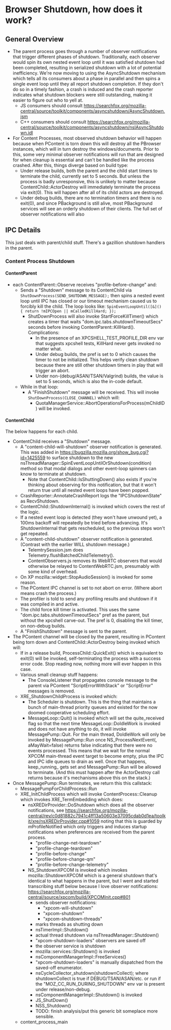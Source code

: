 # Browser Shutdown, how does it work? #

## General Overview
- The parent process goes through a number of observer notifications that
  trigger different phases of shutdown.  Traditionally, each observer would spin
  its own nested event loop until it was satisfied shutdown had been completed,
  resulting in serialized shutdown with a lot of potential inefficiency.  We're
  now moving to using the AsyncShutdown mechanism which tells all its consumers
  about a phase in parallel and then spins a single event loop until they all
  report shutdown completion.  If they don't do so in a timely fashion, a crash
  is induced and the crash reporter indicates what shutdown blockers were still
  outstanding, making it easier to figure out who to yell at.
  - JS consumers should consult https://searchfox.org/mozilla-central/source/toolkit/components/asyncshutdown/AsyncShutdown.jsm
  - C++ consumers should consult https://searchfox.org/mozilla-central/source/toolkit/components/asyncshutdown/nsIAsyncShutdown.idl
- For Content Processes, most observed shutdown behavior will happen because
  when PContent is torn down this will destroy all the PBrowser instances, which
  will in turn destroy the windows/documents.  Prior to this, some very minimal
  observer notifications will run that are designed for when cleanup is
  essential and can't be handled like the process crashed.  After  this, things
  diverge based on build type:  
  - Under release builds, both the parent and the child start timers to
    terminate the child, currently set to 5 seconds.  But unless the process is
    badly unresponsive, this is unlikely to matter because
    ContentChild::ActorDestroy will immediately terminate the process via
    exit(0).  This will happen after all of its child actors are destroyed.
  - Under debug builds, there are no termination timers and there is no exit(0),
    and since PBackground is still alive, most PBackground services will see
    an orderly shutdown of their clients.  The full set of observer
    notifications will also

## IPC Details
This just deals with parent/child stuff.  There's a gazillion shutdown handlers
in the parent.

### Content Process Shutdown

#### ContentParent
- each ContentParent::Observe receives "profile-before-change" and:
  - Sends a "Shutdown" message to its ContentChild via
    `ShutDownProcess(SEND_SHUTDOWN_MESSAGE);` then spins a nested event loop
    until IPC has closed or our timeout mechanism caused us to forcibly kill the
    child.  The loop looks like:
    `SpinEventLoopUntil([&]() { return !mIPCOpen || mCalledKillHard; });`
    - ShutDownProcess will also invoke StartForceKillTimer() which creates a
      timer that waits "dom.ipc.tabs.shutdownTimeoutSecs" seconds before
      invoking ContentParent::KillHard().  Complications:
      - In the presence of an XPCSHELL_TEST_PROFILE_DIR env var that suggests
        xpcshell tests, KillHard never gets invoked no matter what.
      - Under debug builds, the pref is set to 0 which causes the timer to not
        be initialized.  This helps verify clean shutdown because there are
        still other shutdown timers in play that will trigger an abort.
      - Under non-(debug/ASAN/TSAN/Valgrind) builds, the value is set to 5
        seconds, which is also the in-code default.
  - While in that loop:
    - A "FinishShutdown" message will be received.  This will invoke
      `ShutDownProcess(CLOSE_CHANNEL)` which will:
      - QuotaManagerService::AbortOperationsForProcess(mChildID) will be
        invoked.


#### ContentChild
The below happens for each child.
- ContentChild receives a "Shutdown" message.
  - A "content-child-will-shutdown" observer notification is generated.  This
    was added in https://bugzilla.mozilla.org/show_bug.cgi?id=1425559 to surface
    shutdown to the new nsThreadManager::SpinEventLoopUntilOrShutdown(condition)
    method so that modal dialogs and other event-loop spinners can know to
    terminate at shutdown.
    - Note that ContentChild::IsShuttingDown() also exists if you're thinking
      about observing for this notification, but that it won't return true until
      all nested event loops have been popped.
  - CrashReporter::AnnotateCrashReport logs the "IPCShutdownState" as
    RecvShutdown.
  - ContentChild::ShutdownInternal() is invoked which covers the rest of the
    logic.
  - If a nested event loop is detected (they won't have unwound yet), a 100ms
    backoff will repeatedly be tried before advancing.  It's ShutdownInternal
    that gets rescheduled, so the previous steps won't get repeated.
  - A "content-child-shutdown" observer notification is generated.  (Contrast
    with the earlier WILL shutdown message.)
    - TelemtrySession.jsm does Telemetry.flushBatchedChildTelemetry().
    - ContentObservers.js removes its WebRTC observers that would otherwise be
      relayed to ContentWebRTC.jsm, presumably with some kind of overhead.
  - On XP mozilla::widget::StopAudioSession() is invoked for some reason.
  - The PContent IPC channel is set to not abort on error.  (Where abort means
    crash the process.)
  - The profiler is told to send any profiling results and shutdown if it was
    compiled in and active.
  - The child force kill timer is activated.  This uses the same
    "dom.ipc.tabs.shutdownTimeoutSecs" pref as the parent, but without the
    xpcshell carve-out.  The pref is 0, disabling the kill timer, on non-debug
    builds.
  - A "FinishShutdown" message is sent to the parent.
- The PContent channel will be closed by the parent, resulting in PContent being
  torn down and ContentChild::ActorDestroy being invoked which will:
  - If in a release build, ProcessChild::QuickExit() which is equivalent to
    exit(0) will be invoked, self-terminating the process with a success error
    code.  Stop reading now, nothing more will ever happen in this case.
  - Various small cleanup stuff happens:
    - The ConsoleListener that propagates console message to the parent via
      PContent "ScriptErrorWithStack" or "ScriptError" messages is removed.
  - XRE_ShutdownChildProcess is invoked which:
    - The Scheduler is shutdown.  This is the thing that maintains a bunch of
      main-thread priority queues and existed for the now doomed cooperative
      scheduling effort.
    - MessageLoop::Quit() is invoked which will set the quite_received flag so
      that the next time MessageLoop::DoIdleWork is invoked and does not have
      anything to do, it will invoke MessagePump::Quit.  For the main thread,
      DoIdleWork will only be invoked by MessagePump::Run once
      NS_ProcessNextEvent(, aMayWait=false) returns false indicating that there
      were no events processed.  This means that we wait for the normal XPCOM
      main-thread event target to become empty, plus the IPC and IPC idle queues
      to drain as well.  Once that happens, keep_running_ gets set and
      MessagePump::Run will be allowed to terminate.  (And this must happen
      after the ActorDestroy call returns because it's mechanisms above this on
      the stack.)
- Once MessagePump::Run terminates, we return this this callstack:
  - MessagePumpForChildProcess::Run
  - XRE_InitChildProcess which will invoke ContentProcess::Cleanup which invokes
    XRE_TermEmbedding which does:
    - nsXREDirProvider::DoShutdown which does all the observer notifications,
      see https://searchfox.org/mozilla-central/rev/c0d81882c7941c4ff13a50603e37095cdab0d1ea/toolkit/xre/nsXREDirProvider.cpp#1059
      noting that this is guarded by mProfileNotified which only triggers and
      induces startup notifications when preferences are received from the
      parent process.
      - "profile-change-net-teardown"
      - "profile-change-teardown"
      - "profile-before-change"
      - "profile-before-change-qm"
      - "profile-before-change-telemetry"
    - NS_ShutdownXPCOM is invoked which invokes mozilla::ShutdownXPCOM which is
      a general shutdown that's identical to what happens in the parent, but I
      went and started transcribing stuff below because I love observer
      notifications:
      https://searchfox.org/mozilla-central/source/xpcom/build/XPCOMInit.cpp#801
      - sends observer notifications:
        - "xpcom-will-shutdown"
        - "xpcom-shutdown"
        - "xpcom-shutdown-threads"
      - marks threads as shutting down
      - nsTimerImpl::Shutdown()
      - actual thread shutdown via nsThreadManager::Shutdown()
      - "xpcom-shutdown-loaders" observers are saved off
      - the observer service is shutdown
      - mozilla::services::Shutdown() is invoked
      - nsComponentManagerImpl::FreeServices()
      - "xpcom-shutdown-loaders" is manually dispatched from the saved-off
        enumerator.
      - nsCycleCollector_shutdown(shutdownCollect); where shutdownCollect is
        true if DEBUG/TSAN/ASAN/etc. or run if the "MOZ_CC_RUN_DURING_SHUTDOWN"
        env var is present under release/non-debug.
      - nsComponentManagerImpl::Shutdown() is invoked
      - JS_ShutDown()
      - NSS_Shutdown()
      - TODO: finish analysis/put this generic bit someplace more sensible.
  - content_process_main
